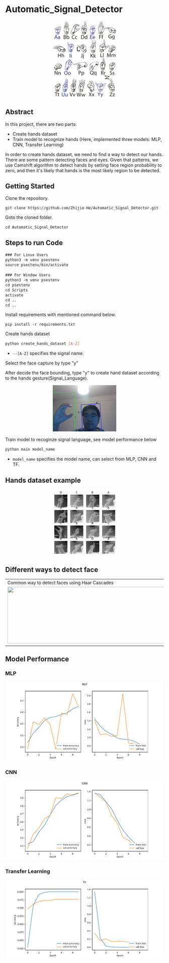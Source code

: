 # Automatic_Signal_Detector

<p align="center">
   <img src="images/Signal_Language.png" width="40%" height="40%"/>
</p>

## Abstract
In this project, there are two parts:
- Create hands dataset
- Train model to recognize hands (Here, implemented three models: MLP, CNN, Transfer Learning)

In order to create hands dataset, we need to find a way to detect our hands. There are some pattern detecting faces and eyes. Given that patterns, we use Camshift algorithm to detect hands by setting face region probability to zero, and then it's likely that hands is the most likely region to be detected.

## Getting Started
Clone the repository.

```
git clone https://github.com/Zhijie-He/Automatic_Signal_Detector.git
```

Goto the cloned folder.
```
cd Automatic_Signal_Detector
```

## Steps to run Code

```
### For Linux Users
python3 -m venv psestenv
source psestenv/bin/activate

### For Window Users
python3 -m venv psestenv
cd psestenv
cd Scripts
activate
cd ..
cd ..
```

Install requirements with mentioned command below.

```
pip install -r requirements.txt
```


Create hands dataset

```bash
python create_hands_dataset [A-Z]
```
- `--[A-Z]` specifies the signal name.

Select the face capture by type "y"

After decide the face bounding, type "y" to create hand dataset according to the hands gesture(Signal_Language).


<p align="center">
   <img src="images/create_hand_dataset.png" width="40%" height="40%"/>
</p>

Train model to recoginze signal language, see model performance below
```bash
python main model_name
```
- `model_name` specifies the model name, can select from MLP, CNN and TF.

## Hands dataset example

<p align="center">
   <img src="images/dataset.png" width="40%" height="40%"/>
</p>


## Different ways to detect face

<table>
  <tr>
    <td>Common way to detect faces using Haar Cascades</td>
     <td>Optimization by seraching subregion </td>
     <td>MeanShift</td>
     <td>CamShift </td>
  </tr>
  <tr>
    <td><img src="images/tradition_way.gif" width=640 height=180></td>
    <td><img src="images/search_region.gif" width=640 height=180></td>
    <td><img src="images/meanShift.gif" width=640 height=180></td>
    <td><img src="images/CamShift.gif" width=640 height =180></td>
  </tr>
 </table>



## Model Performance


<h3>MLP</h3>
<img src="images/MLP_performance.png" width="100%" height="50%"/>

<h3>CNN</h3>

<img src="images/CNN_performance.png" width="100%" height="50%"/>

<h3>Transfer Learning</h3>
<img src="images/TF_performance.png" width="100%" height="50%"/>
